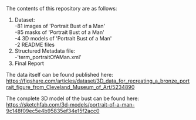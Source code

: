 The contents of this repository are as follows:

1. Dataset:  
  -81 images of 'Portrait Bust of a Man'  
  -85 masks  of 'Portrait Bust of a Man'  
  -4 3D models of 'Portrait Bust of a Man'  
  -2 README files  
2. Structured Metadata file:  
  -'term_portraitOfAMan.xml'  
3. Final Report  
  
The data itself can be found published here:  
https://figshare.com/articles/dataset/3D_data_for_recreating_a_bronze_portrait_figure_from_Cleveland_Museum_of_Art/5234890  
  
The complete 3D model of the bust can be found here:  
https://sketchfab.com/3d-models/portrait-of-a-man-9c148f09ec5e4b95835ef34e15f2acc0
